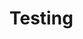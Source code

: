 <!DOCTYPE HTML>
<HTML>
<head>
 <title> Website </title>
 <meta charset="utf-8" />
</head>
<body>

<h1>Testing</h1>


</body>
</HTML> 

